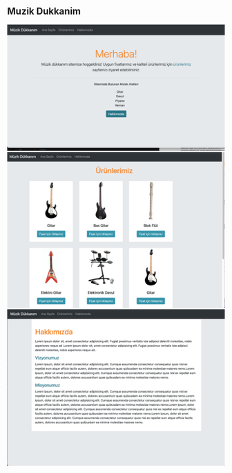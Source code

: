 ## Muzik Dukkanim 

![anasayfa](/Week_18/bootstrap-odev1/pictures/anasayfa_muzikduk.png)
![hakkimizda](/Week_18/bootstrap-odev1/pictures/urunlerimiz_muzikduk.png)
![urunlerimiz](/Week_18/bootstrap-odev1/pictures/hakkimizda_muzikduk.png)
